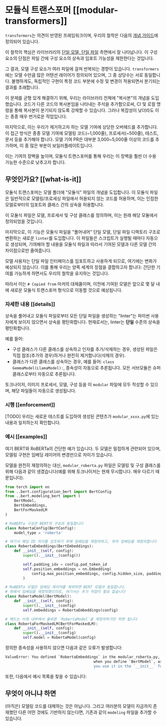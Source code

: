 # 모듈식 트랜스포머 [[modular-transformers]]

`transformers`는 의견이 반영된 프레임워크이며, 우리의 철학은 다음의 [개념 가이드](./philosophy)에 정의되어 있습니다.

이 철학의 핵심은 라이브러리의 [단일 모델, 단일 파일](https://huggingface.co/blog/transformers-design-philosophy) 측면에서 잘 나타납니다. 이 구성 요소의 단점은 파일 간에 구성 요소의 상속과 임포트 가능성을 제한한다는 것입니다.

그 결과, 모델 구성 요소가 여러 파일에 걸쳐 반복되는 경향이 있습니다. `transformers`에는 모델 수만큼 많은 어텐션 레이어가 정의되어 있으며, 그 중 상당수는 서로 동일합니다. 불행하게도, 독립적인 구현이 특정 코드 부분에 수정 및 변경이 적용되면서 분기되는 결과를 초래합니다.

이 문제를 균형 있게 해결하기 위해, 우리는 라이브러리 전체에 "복사본"의 개념을 도입했습니다. 코드가 다른 코드의 복사본임을 나타내는 주석을 추가함으로써, CI 및 로컬 명령을 통해 복사본이 분기되지 않도록 강제할 수 있습니다. 그러나 복잡성이 낮더라도 이는 종종 매우 번거로운 작업입니다.

마지막으로, 이는 우리가 제거하고자 하는 모델 기여에 상당한 오버헤드를 추가합니다. 이 접근 방식은 종종 모델 기여에 모델링 코드(~1,000줄), 프로세서(~500줄), 테스트, 문서 등을 추가해야 합니다. 모델 기여 PR은 대부분 3,000~5,000줄 이상의 코드를 추가하며, 이 중 많은 부분이 보일러플레이트입니다.

이는 기여의 장벽을 높이며, 모듈식 트랜스포머를 통해 우리는 이 장벽을 훨씬 더 수용 가능한 수준으로 낮추고자 합니다.

## 무엇인가요? [[what-is-it]]

모듈식 트랜스포머는 모델 폴더에 "모듈식" 파일의 개념을 도입합니다. 이 모듈식 파일은 일반적으로 모델링/프로세싱 파일에서 허용되지 않는 코드를 허용하며, 이는 인접한 모델로부터의 임포트와 클래스 간의 상속을 허용합니다.

이 모듈식 파일은 모델, 프로세서 및 구성 클래스를 정의하며, 이는 원래 해당 모듈에서 정의되었을 것입니다.

마지막으로, 이 기능은 모듈식 파일을 "풀어내어" 단일 모델, 단일 파일 디렉토리 구조로 변환하는 새로운 `linter`를 도입합니다. 이 파일들은 스크립트가 실행될 때마다 자동으로 생성되며, 기여해야 할 내용을 모듈식 파일과 따라서 기여된 모델과 다른 모델 간의 차이점으로만 줄여줍니다.

모델 사용자는 단일 파일 인터페이스를 임포트하고 사용하게 되므로, 여기에는 변화가 예상되지 않습니다. 이를 통해 우리는 양쪽 세계의 장점을 결합하고자 합니다: 간단한 기여를 가능하게 하면서도 우리의 철학을 유지하는 것입니다.

따라서 이는 `# Copied from` 마커의 대체품이며, 이전에 기여된 모델은 앞으로 몇 달 내에 새로운 모듈식 트랜스포머 형식으로 이동할 것으로 예상됩니다.

### 자세한 내용 [[details]]

상속을 풀어내고 모듈식 파일로부터 모든 단일 파일을 생성하는 "linter"는 파이썬 사용자에게 보이지 않으면서 상속을 평탄화합니다. 현재로서는, linter는 **단일** 수준의 상속을 평탄화합니다.

예를 들어:
- 구성 클래스가 다른 클래스를 상속하고 인자를 추가/삭제하는 경우, 생성된 파일은 직접 참조(추가의 경우)하거나 완전히 제거합니다(삭제의 경우).
- 클래스가 다른 클래스를 상속하는 경우, 예를 들어: `class GemmaModel(LlamaModel):`, 종속성이 자동으로 추론됩니다. 모든 서브모듈은 슈퍼클래스로부터 자동으로 추론됩니다.

토크나이저, 이미지 프로세서, 모델, 구성 등을 이 `modular` 파일에 모두 작성할 수 있으며, 해당 파일들이 자동으로 생성됩니다.

### 시행 [[enforcement]]

[TODO] 우리는 새로운 테스트를 도입하여 생성된 콘텐츠가 `modular_xxxx.py`에 있는 내용과 일치하는지 확인합니다.

### 예시 [[examples]]

여기 BERT와 RoBERTa의 간단한 예가 있습니다. 두 모델은 밀접하게 관련되어 있으며, 모델링 구현은 임베딩 레이어의 변경만으로 차이가 있습니다.

모델을 완전히 재정의하는 대신, `modular_roberta.py` 파일은 모델링 및 구성 클래스를 위해 다음과 같이 생겼습니다(예를 위해 토크나이저는 현재 무시합니다. 매우 다르기 때문입니다).

```python
from torch import nn
from ..bert.configuration_bert import BertConfig
from ..bert.modeling_bert import (
    BertModel,
    BertEmbeddings,
    BertForMaskedLM
)

# RoBERTa 구성은 BERT의 구성과 동일합니다
class RobertaConfig(BertConfig):
    model_type = 'roberta'

# 여기서 패딩 ID 차이를 강조하기 위해 임베딩을 재정의하고, 위치 임베딩을 재정의합니다
class RobertaEmbeddings(BertEmbeddings):
    def __init__(self, config):
        super().__init__(config())

        self.padding_idx = config.pad_token_id
        self.position_embeddings = nn.Embedding(
            config.max_position_embeddings, config.hidden_size, padding_idx=self.padding_idx
        )

# RoBERTa 모델은 임베딩 레이어를 제외하면 BERT 모델과 동일합니다.
# 위에서 임베딩을 재정의했으므로, 여기서는 추가 작업이 필요 없습니다
class RobertaModel(BertModel):
    def __init__(self, config):
        super().__init__(config)
        self.embeddings = RobertaEmbeddings(config)

# 헤드는 이제 내부에서 올바른 `RobertaModel`을 재정의하기만 하면 됩니다
class RobertaForMaskedLM(BertForMaskedLM):
    def __init__(self, config):
        super().__init__(config)
        self.model = RobertaModel(config)
```

정의한 종속성을 사용하지 않으면 다음과 같은 오류가 발생합니다:

```bash
ValueError: You defined `RobertaEmbeddings` in the modular_roberta.py, it should be used
                                        when you define `BertModel`, as it is one of it's direct dependencies. Make sure
                                        you use it in the `__init__` function.
```

또한, 다음에서 예시 목록을 찾을 수 있습니다:

## 무엇이 아니냐 하면

(아직은) 모델링 코드를 대체하는 것은 아닙니다. 그리고 여러분의 모델이 지금까지 존재했던 다른 어떤 것에도 기반하지 않는다면, 기존과 같이 `modeling` 파일을 추가할 수 있습니다.